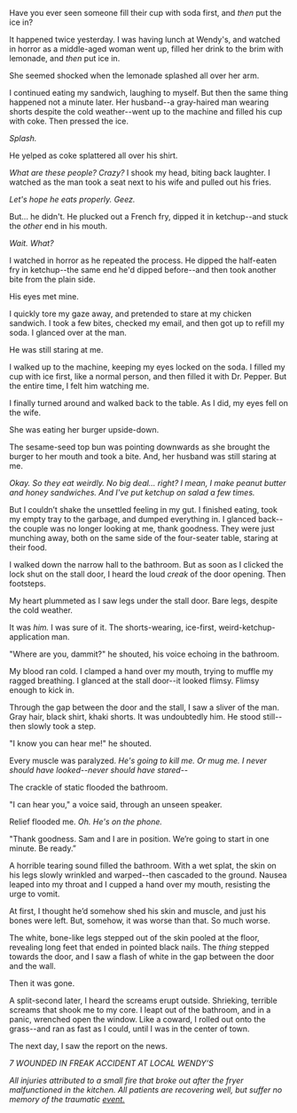 Have you ever seen someone fill their cup with soda first, and *then* put the ice in?

It happened twice yesterday. I was having lunch at Wendy's, and watched in horror as a middle-aged woman went up, filled her drink to the brim with lemonade, and *then* put ice in.

She seemed shocked when the lemonade splashed all over her arm.

I continued eating my sandwich, laughing to myself. But then the same thing happened not a minute later. Her husband--a gray-haired man wearing shorts despite the cold weather--went up to the machine and filled his cup with coke. Then pressed the ice.

*Splash.*

He yelped as coke splattered all over his shirt.

*What are these people? Crazy?* I shook my head, biting back laughter. I watched as the man took a seat next to his wife and pulled out his fries.

*Let's hope he eats properly. Geez.*

But… he didn't. He plucked out a French fry, dipped it in ketchup--and stuck the *other* end in his mouth.

*Wait. What?*

I watched in horror as he repeated the process. He dipped the half-eaten fry in ketchup--the same end he'd dipped before--and then took another bite from the plain side.

His eyes met mine.

I quickly tore my gaze away, and pretended to stare at my chicken sandwich. I took a few bites, checked my email, and then got up to refill my soda. I glanced over at the man.

He was still staring at me.

I walked up to the machine, keeping my eyes locked on the soda. I filled my cup with ice first, like a normal person, and then filled it with Dr. Pepper. But the entire time, I felt him watching me.

I finally turned around and walked back to the table. As I did, my eyes fell on the wife.

She was eating her burger upside-down.

The sesame-seed top bun was pointing downwards as she brought the burger to her mouth and took a bite. And, her husband was still staring at me.

*Okay. So they eat weirdly. No big deal… right? I mean, I make peanut butter and honey sandwiches. And I've put ketchup on salad a few times.*

But I couldn’t shake the unsettled feeling in my gut. I finished eating, took my empty tray to the garbage, and dumped everything in. I glanced back--the couple was no longer looking at me, thank goodness. They were just munching away, both on the same side of the four-seater table, staring at their food.

I walked down the narrow hall to the bathroom. But as soon as I clicked the lock shut on the stall door, I heard the loud *creak* of the door opening. Then footsteps.

My heart plummeted as I saw legs under the stall door. Bare legs, despite the cold weather.

It was *him.* I was sure of it. The shorts-wearing, ice-first, weird-ketchup-application man.

"Where are you, dammit?" he shouted, his voice echoing in the bathroom.

My blood ran cold. I clamped a hand over my mouth, trying to muffle my ragged breathing. I glanced at the stall door--it looked flimsy. Flimsy enough to kick in.

Through the gap between the door and the stall, I saw a sliver of the man. Gray hair, black shirt, khaki shorts. It was undoubtedly him. He stood still--then slowly took a step.

"I know you can hear me!" he shouted.

Every muscle was paralyzed. *He's going to kill me. Or mug me. I never should have looked--never should have stared--*

The crackle of static flooded the bathroom.

"I can hear you," a voice said, through an unseen speaker.

Relief flooded me. *Oh. He's on the phone.*

"Thank goodness. Sam and I are in position. We’re going to start in one minute. Be ready.”

A horrible tearing sound filled the bathroom. With a wet splat, the skin on his legs slowly wrinkled and warped--then cascaded to the ground. Nausea leaped into my throat and I cupped a hand over my mouth, resisting the urge to vomit.

At first, I thought he’d somehow shed his skin and muscle, and just his bones were left. But, somehow, it was worse than that. So much worse.

The white, bone-like legs stepped out of the skin pooled at the floor, revealing long feet that ended in pointed black nails. The *thing* stepped towards the door, and I saw a flash of white in the gap between the door and the wall.

Then it was gone.

A split-second later, I heard the screams erupt outside. Shrieking, terrible screams that shook me to my core. I leapt out of the bathroom, and in a panic, wrenched open the window. Like a coward, I rolled out onto the grass--and ran as fast as I could, until I was in the center of town.

The next day, I saw the report on the news.

*7 WOUNDED IN FREAK ACCIDENT AT LOCAL WENDY’S*

*All injuries attributed to a small fire that broke out after the fryer malfunctioned in the kitchen. All patients are recovering well, but suffer no memory of the traumatic* [*event.*](http://www.reddit.com/r/blairdaniels)